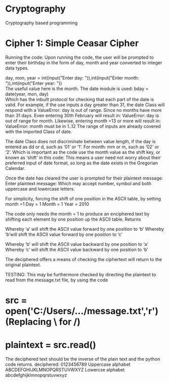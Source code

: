 # Cryptography
Cryptography based programming
# Cipher 1: Simple Ceasar Cipher

Running the code:
Upon running the code, the user will be prompted to enter their birthday in the form of day, month and year converted to integer data types.

day, mon, year = int(input("Enter day: ")),int(input("Enter month: ")),int(input("Enter year: "))  
The useful value here is the month.
The date module is used:
bday = date(year, mon, day)    
Which has the inbuilt protocol for checking that each part of the date is valid.
For example, if the use inputs a day greater than 31, the date Class will respond with a ValueError: day is out of range. Since no months have more than 31 days.
Even entering 30th February will result in: ValueError: day is out of range for month.
Likewise, entering month =13 or more will result in:
ValueError: month must be in 1..12
The range of inputs are already covered with the imported Class of date.


The date Class does not discriminate between value length, if the day is entered as dd or d, such as ‘01’ or ‘1’.
For month: mm or m, such as ‘02’ or ‘2’.
Which is important as the code use the month value as the shift key, or known as ‘shift’ in this code:
This means a user need not worry about their preferred input of date format, so long as the date exists in the Gregorian Calendar.


Once the date has cleared the user is prompted for their plaintext message:
Enter plaintext message:
Which may accept number, symbol and both uppercase and lowercase letters.


For simplicity, forcing the shift of one position in the ASCII table, by setting month =1
Day = 1
Month = 1
Year = 2010

The code only needs the month = 1 to produce an enciphered text by shifting each element by one position up the ASCII table.
Returns


Whereby ‘a’ will shift the ASCII value forward by one position to ‘b’
Whereby ‘b’will shift the ASCII value forward by one position to ‘c’


Whereby ‘b’ will shift the ASCII value backward by one position to ‘a’
Whereby ‘c’ will shift the ASCII value backward by one position to ‘b’

The deciphered offers a means of checking the ciphertext will return to the original plaintext.


TESTING:
This may be furthermore checked by directing the plaintext to read from the message.txt file,
by using the code 
# src = open('C:/Users/.../message.txt','r')     (Replacing \ for /)
# plaintext = src.read()

The deciphered text should be the inverse of the plain text and the python code returns. 
	 deciphered: 
	 0123456789
Uppercase alphabet
ABCDEFGHIJKLMNOPQRSTUVWXYZ
Lowercse alphabet
abcdefghijklmnopqrstuvwxyz


